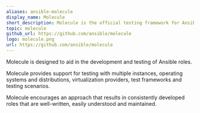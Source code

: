 ```yaml
---
aliases: ansible-molecule
display_name: Molecule
short_description: Molecule is the official testing framework for Ansible roles and playbooks.
topic: molecule
github_url: https://github.com/ansible/molecule
logo: molecule.png
url: https://github.com/ansible/molecule
---
```

Molecule is designed to aid in the development and testing of Ansible roles.

Molecule provides support for testing with multiple instances, operating systems and distributions, virtualization providers, test frameworks and testing scenarios.

Molecule encourages an approach that results in consistently developed roles that are well-written, easily understood and maintained.